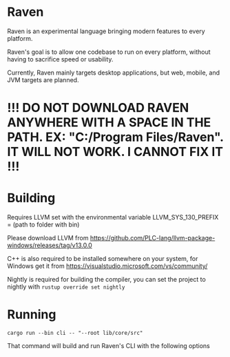 # Raven

Raven is an experimental language bringing modern features to every platform.

Raven's goal is to allow one codebase to run on every platform, without having to sacrifice speed or usability.

Currently, Raven mainly targets desktop applications, but web, mobile, and JVM targets are planned.

# !!! DO NOT DOWNLOAD RAVEN ANYWHERE WITH A SPACE IN THE PATH. EX: "C:/Program Files/Raven". IT WILL NOT WORK. I CANNOT FIX IT !!!

# Building

Requires LLVM set with the environmental variable LLVM_SYS_130_PREFIX = (path to folder with bin)

Please download LLVM from https://github.com/PLC-lang/llvm-package-windows/releases/tag/v13.0.0

C++ is also required to be installed somewhere on your system, for Windows get it from https://visualstudio.microsoft.com/vs/community/

Nightly is required for building the compiler, you can set the project to nightly with ```rustup override set nightly```

# Running

```cargo run --bin cli -- "--root lib/core/src"```

That command will build and run Raven's CLI with the following options
